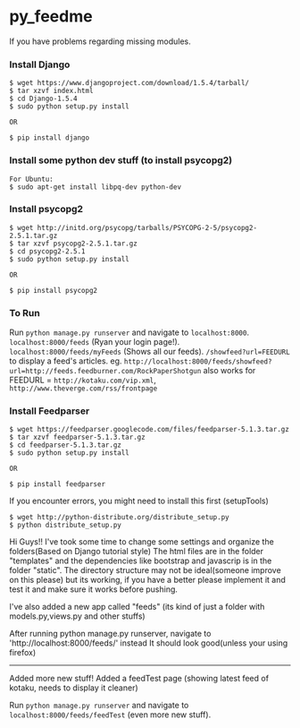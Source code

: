 py_feedme
=========
If you have problems regarding missing modules.

### Install Django

    $ wget https://www.djangoproject.com/download/1.5.4/tarball/
    $ tar xzvf index.html
    $ cd Django-1.5.4
    $ sudo python setup.py install
    
    OR 
    
    $ pip install django

### Install some python dev stuff (to install psycopg2)

    For Ubuntu:
    $ sudo apt-get install libpq-dev python-dev

### Install psycopg2

    $ wget http://initd.org/psycopg/tarballs/PSYCOPG-2-5/psycopg2-2.5.1.tar.gz
    $ tar xzvf psycopg2-2.5.1.tar.gz
    $ cd psycopg2-2.5.1
    $ sudo python setup.py install
    
    OR
    
    $ pip install psycopg2

### To Run

Run `python manage.py runserver` and navigate to `localhost:8000`.
`localhost:8000/feeds` (Ryan your login page!).
`localhost:8000/feeds/myFeeds` (Shows all our feeds).
`/showfeed?url=FEEDURL` to display a feed's articles.
    eg. `http://localhost:8000/feeds/showfeed?url=http://feeds.feedburner.com/RockPaperShotgun`
    also works for FEEDURL = `http://kotaku.com/vip.xml`, `http://www.theverge.com/rss/frontpage`

### Install Feedparser

    $ wget https://feedparser.googlecode.com/files/feedparser-5.1.3.tar.gz
    $ tar xzvf feedparser-5.1.3.tar.gz
    $ cd feedparser-5.1.3.tar.gz
    $ sudo python setup.py install
    
    OR
    
    $ pip install feedparser

If you encounter errors, you might need to install this first (setupTools)

    $ wget http://python-distribute.org/distribute_setup.py
    $ python distribute_setup.py


Hi Guys!! I've took some time to change some settings and organize the folders(Based on Django tutorial style)
The html files are in the folder "templates" and the dependencies like bootstrap and javascrip is in the folder
"static". The directory structure may not be ideal(someone improve on this please) but its working, if you 
have a better please implement it and test it and make sure it works before pushing.

I've also added a new app called "feeds" (its kind of just a folder with models.py,views.py and other stuffs)

After running python manage.py runserver, navigate to 'http://localhost:8000/feeds/' instead 
It should look good(unless your using firefox)

******************************************************************************************************

Added more new stuff! 
Added a feedTest page (showing latest feed of kotaku, needs to display it cleaner)

Run `python manage.py runserver` and navigate to `localhost:8000/feeds/feedTest` (even more new stuff).



